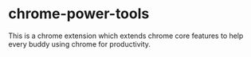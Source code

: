 # chrome-power-tools
This is a chrome extension which extends chrome core features to help every buddy using chrome for productivity. 
